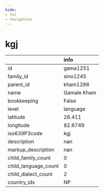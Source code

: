```yaml
---
hide:
- toc
- navigation
---
```

# kgj
|                      | info        |
|:---------------------|:------------|
| id                   | gama1251    |
| family_id            | sino1245    |
| parent_id            | kham1286    |
| name                 | Gamale Kham |
| bookkeeping          | False       |
| level                | language    |
| latitude             | 28.411      |
| longitude            | 82.6749     |
| iso639P3code         | kgj         |
| description          | nan         |
| markup_description   | nan         |
| child_family_count   | 0           |
| child_language_count | 0           |
| child_dialect_count  | 2           |
| country_ids          | NP          |
